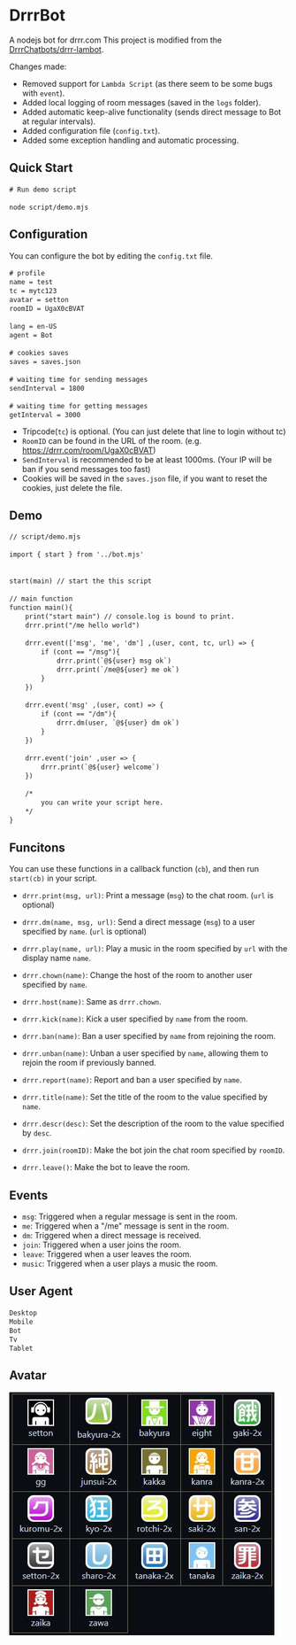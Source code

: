 # DrrrBot

A nodejs bot for drrr.com
This project is modified from the [DrrrChatbots/drrr-lambot](https://github.com/DrrrChatbots/drrr-lambot).

Changes made:
* Removed support for `Lambda Script` (as there seem to be some bugs with `event`).
* Added local logging of room messages (saved in the `logs` folder).
* Added automatic keep-alive functionality (sends direct message to Bot at regular intervals).
* Added configuration file (`config.txt`).
* Added some exception handling and automatic processing.



## Quick Start
```
# Run demo script

node script/demo.mjs
```



## Configuration
You can configure the bot by editing the `config.txt` file.

```
# profile
name = test
tc = mytc123
avatar = setton
roomID = UgaX0cBVAT

lang = en-US
agent = Bot

# cookies saves
saves = saves.json

# waiting time for sending messages
sendInterval = 1800

# waiting time for getting messages
getInterval = 3000
```
* Tripcode(`tc`) is optional. (You can just delete that line to login without tc)
* `RoomID` can be found in the URL of the room. (e.g. https://drrr.com/room/UgaX0cBVAT)
* `SendInterval` is recommended to be at least 1000ms. (Your IP will be ban if you send messages too fast)
* Cookies will be saved in the `saves.json` file, if you want to reset the cookies, just delete the file.


## Demo

```nodejs
// script/demo.mjs

import { start } from '../bot.mjs'


start(main) // start the this script

// main function
function main(){
    print("start main") // console.log is bound to print.
    drrr.print("/me hello world")

    drrr.event(['msg', 'me', 'dm'] ,(user, cont, tc, url) => {
        if (cont == "/msg"){
            drrr.print(`@${user} msg ok`)
            drrr.print(`/me@${user} me ok`)
        }
    })

    drrr.event('msg' ,(user, cont) => {
        if (cont == "/dm"){
            drrr.dm(user, `@${user} dm ok`)
        }
    })

    drrr.event('join' ,user => {
        drrr.print(`@${user} welcome`)
    })

    /*
        you can write your script here.
    */
}
```


## Funcitons
You can use these functions in a callback function (`cb`), and then run `start(cb)` in your script.

* `drrr.print(msg, url)`: Print a message (`msg`) to the chat room. (`url` is optional)

* `drrr.dm(name, msg, url)`: Send a direct message (`msg`) to a user specified by `name`. (`url` is optional)

* `drrr.play(name, url)`: Play a music in the room specified by `url` with the display name `name`.

* `drrr.chown(name)`: Change the host of the room to  another user specified by `name`.

* `drrr.host(name)`: Same as `drrr.chown`.

* `drrr.kick(name)`: Kick a user specified by `name` from the room.

* `drrr.ban(name)`: Ban a user specified by `name` from rejoining the room.

* `drrr.unban(name)`: Unban a user specified by `name`, allowing them to rejoin the room if previously banned.

* `drrr.report(name)`: Report and ban a user specified by `name`.

* `drrr.title(name)`: Set the title of the room to the value specified by `name`.

*  `drrr.descr(desc)`: Set the description of the room to the value specified by `desc`.

* `drrr.join(roomID)`: Make the bot join the chat room specified by `roomID`.

* `drrr.leave()`: Make the bot to leave the room.

## Events
* `msg`: Triggered when a regular message is sent in the room.
* `me`: Triggered when a "/me" message is sent in the room.
* `dm`: Triggered when a direct message is received.
* `join`: Triggered when a user joins the room.
* `leave`: Triggered when a user leaves the room.
* `music`: Triggered when a user plays a music the room.

## User Agent
```
Desktop
Mobile
Bot
Tv
Tablet
```


## Avatar
![Avatar](avatar.jpg)



